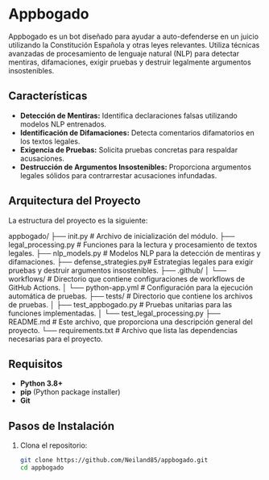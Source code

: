 # Appbogado

Appbogado es un bot diseñado para ayudar a auto-defenderse en un juicio utilizando la Constitución Española y otras leyes relevantes. Utiliza técnicas avanzadas de procesamiento de lenguaje natural (NLP) para detectar mentiras, difamaciones, exigir pruebas y destruir legalmente argumentos insostenibles.

## Características

- **Detección de Mentiras:** Identifica declaraciones falsas utilizando modelos NLP entrenados.
- **Identificación de Difamaciones:** Detecta comentarios difamatorios en los textos legales.
- **Exigencia de Pruebas:** Solicita pruebas concretas para respaldar acusaciones.
- **Destrucción de Argumentos Insostenibles:** Proporciona argumentos legales sólidos para contrarrestar acusaciones infundadas.

## Arquitectura del Proyecto

La estructura del proyecto es la siguiente:

appbogado/
├── init.py # Archivo de inicialización del módulo.
├── legal_processing.py # Funciones para la lectura y procesamiento de textos legales.
├── nlp_models.py # Modelos NLP para la detección de mentiras y difamaciones.
├── defense_strategies.py# Estrategias legales para exigir pruebas y destruir argumentos insostenibles.
├── .github/
│ └── workflows/ # Directorio que contiene configuraciones de workflows de GitHub Actions.
│ └── python-app.yml # Configuración para la ejecución automática de pruebas.
├── tests/ # Directorio que contiene los archivos de pruebas.
│ ├── test_appbogado.py # Pruebas unitarias para las funciones implementadas.
│ └── test_legal_processing.py
├── README.md # Este archivo, que proporciona una descripción general del proyecto.
└── requirements.txt # Archivo que lista las dependencias necesarias para el proyecto.



## Requisitos

- **Python 3.8+**
- **pip** (Python package installer)
- **Git**

## Pasos de Instalación

1. Clona el repositorio:

   ```sh
   git clone https://github.com/Neiland85/appbogado.git
   cd appbogado
